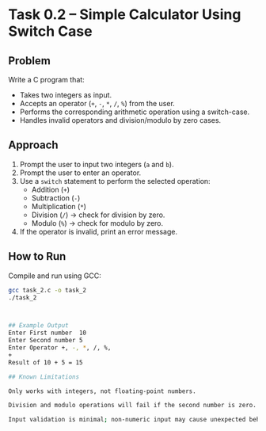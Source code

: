 # Task 0.2 – Simple Calculator Using Switch Case

## Problem
Write a C program that:
- Takes two integers as input.
- Accepts an operator (`+`, `-`, `*`, `/`, `%`) from the user.
- Performs the corresponding arithmetic operation using a switch-case.
- Handles invalid operators and division/modulo by zero cases.

## Approach
1. Prompt the user to input two integers (`a` and `b`).
2. Prompt the user to enter an operator.
3. Use a `switch` statement to perform the selected operation:
   - Addition (`+`)
   - Subtraction (`-`)
   - Multiplication (`*`)
   - Division (`/`) → check for division by zero.
   - Modulo (`%`) → check for modulo by zero.
4. If the operator is invalid, print an error message.

## How to Run
Compile and run using GCC:
```bash
gcc task_2.c -o task_2
./task_2



## Example Output
Enter First number  10
Enter Second number 5
Enter Operator +, -, *, /, %,
+
Result of 10 + 5 = 15

## Known Limitations

Only works with integers, not floating-point numbers.

Division and modulo operations will fail if the second number is zero.

Input validation is minimal; non-numeric input may cause unexpected behavior.